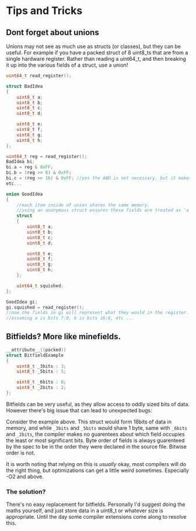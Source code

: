 # Tips and Tricks

## Dont forget about unions
Unions may not see as much use as structs (or classes), but they can be useful.
For example if you have a packed struct of 8 uint8_ts that are from a single hardware register.
Rather than reading a uint64_t, and then breaking it up into the various fields of a struct, use a union!
```c
uint64_t read_register();

struct BadIdea
{
    uint8_t a;
    uint8_t b;
    uint8_t c;
    uint8_t d;

    uint8_t e;
    uint8_t f;
    uint8_t g;
    uint8_t h;
};

uint64_t reg = read_register();
BadIdea bi;
bi.a = reg & 0xFF;
bi.b = (reg >> 8) & 0xFF;
bi.c = (reg >> 16) & 0xFF; //yes the AND is not necessary, but it makes the point.
etc...
```

```c
union GoodIdea
{
    //each item inside of union shares the same memory.
    //using an anonymous struct ensures these fields are treated as 'a single item'.
    struct
    {
        uint8_t a;
        uint8_t b;
        uint8_t c;
        uint8_t d;

        uint8_t e;
        uint8_t f;
        uint8_t g;
        uint8_t h;
    };

    uint64_t squished;
};

GoodIdea gi;
gi.squished = read_register();
//now the fields in gi will represent what they would in the register.
//assuming a is bits 7:0, b is bits 16:8, etc ...
```

## Bitfields? More like minefields.

```c
__attribute__((packed))
struct BitfieldExample
{
    uint8_t _3bits : 3;
    uint8_t _5bits : 5;

    uint8_t _6bits : 6;
    uint8_t _2bits : 2;
};
```
Bitfields can be very useful, as they allow access to oddly sized bits of data. However there's big issue that can lead to unexpected bugs:

Consider the example above. This struct would form 16bits of data in memory, and while `_3bits` and `_5bits` would share 1 byte, same with `_6bits` and `_2bits`, the compiler makes no guarentees about which field occupies the least or most significant bits.
Byte order of fields is always guarenteed by the spec to be in the order they were declared in the source file.
Bitwise order is not.

It is worth noting that relying on this is *usually* okay, most compilers will do the right thing, but optimizations can get a little weird sometimes. Especially -O2 and above.

### The solution?
There's no easy replacement for bitfields. Personally I'd suggest doing the maths yourself, and just store data in a uint8_t or whatever size is appropriate. Until the day some compiler extensions come along to resolve this.

